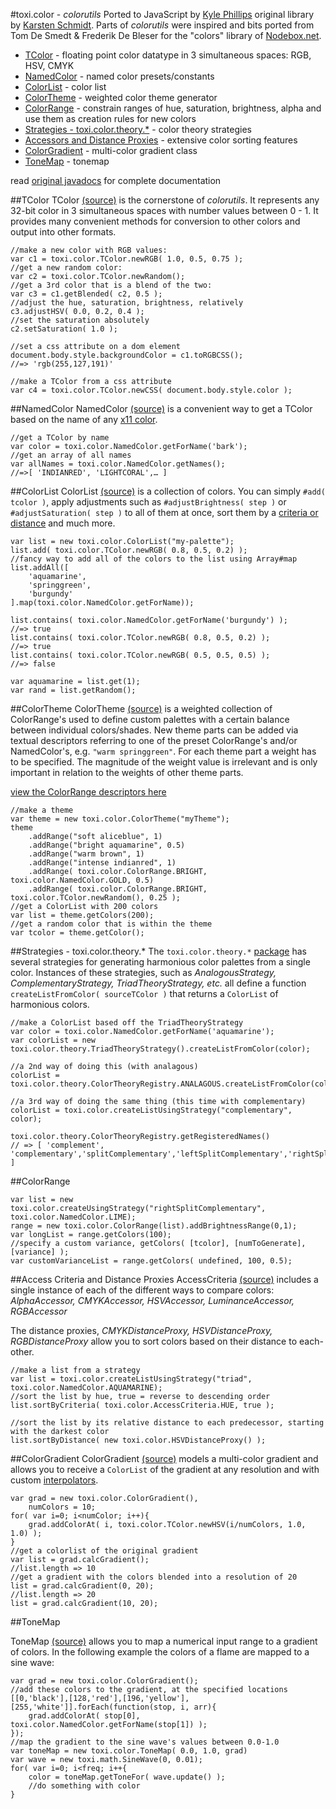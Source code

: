 #toxi.color - _colorutils_
Ported to JavaScript by [Kyle Phillips](http://haptic-data.com) original library by [Karsten Schmidt](http://postspectacular.com). Parts of _colorutils_ were inspired and bits ported from Tom De Smedt & Frederik De Bleser for the "colors" library of [Nodebox.net](http://nodebox.net).

* [TColor](#tcolor) - floating point color datatype in 3 simultaneous spaces: RGB, HSV, CMYK
* [NamedColor](#namedcolor) - named color presets/constants
* [ColorList](#colorlist) - color list
* [ColorTheme](#colortheme) - weighted color theme generator
* [ColorRange](#) - constrain ranges of hue, saturation, brightness, alpha and use them as creation rules for new colors 
* [Strategies - toxi.color.theory.*](#strategies---toxicolortheory) - color theory strategies
* [Accessors and Distance Proxies](#access-criteria-and-distance-proxies) - extensive color sorting features
* [ColorGradient](#colorgradient) - multi-color gradient class
* [ToneMap](#tonemap) - tonemap

read [original javadocs](http://toxiclibs.org/docs/colorutils/) for complete documentation

##TColor
TColor [(source)](https://github.com/hapticdata/toxiclibsjs/blob/master/lib/toxi/color/TColor.js) is the cornerstone of _colorutils_. It represents any 32-bit color in 3 simultaneous spaces with number values between 0 - 1. It provides many convenient methods for conversion to other colors and output into other formats.


	//make a new color with RGB values:
	var c1 = toxi.color.TColor.newRGB( 1.0, 0.5, 0.75 );
	//get a new random color:
	var c2 = toxi.color.TColor.newRandom();
	//get a 3rd color that is a blend of the two:
	var c3 = c1.getBlended( c2, 0.5 );
	//adjust the hue, saturation, brightness, relatively
	c3.adjustHSV( 0.0, 0.2, 0.4 );
	//set the saturation absolutely
	c2.setSaturation( 1.0 );
	
	//set a css attribute on a dom element
	document.body.style.backgroundColor = c1.toRGBCSS();
	//=> 'rgb(255,127,191)'
	
	//make a TColor from a css attribute
	var c4 = toxi.color.TColor.newCSS( document.body.style.color );
	

##NamedColor
NamedColor [(source)](https://github.com/hapticdata/toxiclibsjs/blob/master/lib/toxi/color/NamedColor.js) is a convenient way to get a TColor based on the name of any [x11 color](http://en.wikipedia.org/wiki/X11_color_names#Color_name_charts).

	//get a TColor by name
	var color = toxi.color.NamedColor.getForName('bark');
	//get an array of all names
	var allNames = toxi.color.NamedColor.getNames();
	//=>[ 'INDIANRED', 'LIGHTCORAL',… ]
	
	
##ColorList
ColorList [(source)](https://github.com/hapticdata/toxiclibsjs/blob/master/lib/toxi/color/ColorList.js) is a collection of colors. You can simply `#add( tcolor )`, apply adjustments such as `#adjustBrightness( step )` or `#adjustSaturation( step )` to all of them at once, sort them by a [criteria or distance](#access-criteria-and-distance-proxies) and much more.

	var list = new toxi.color.ColorList("my-palette");
	list.add( toxi.color.TColor.newRGB( 0.8, 0.5, 0.2) );
	//fancy way to add all of the colors to the list using Array#map 	list.addAll([
		'aquamarine',
		'springgreen',
		'burgundy'
	].map(toxi.color.NamedColor.getForName));
	
	list.contains( toxi.color.NamedColor.getForName('burgundy') );
	//=> true
	list.contains( toxi.color.TColor.newRGB( 0.8, 0.5, 0.2) );
	//=> true
	list.contains( toxi.color.TColor.newRGB( 0.5, 0.5, 0.5) );
	//=> false
	
	var aquamarine = list.get(1);
	var rand = list.getRandom();
	

##ColorTheme
ColorTheme [(source)](https://github.com/hapticdata/toxiclibsjs/blob/master/lib/toxi/color/ColorTheme.js) is a weighted collection of ColorRange's used to define custom palettes with a certain balance between individual colors/shades. New theme parts can be added via textual descriptors referring to one of the preset ColorRange's and/or NamedColor's, e.g. `"warm springgreen"`. For each theme part a weight has to be specified. The magnitude of the weight value is irrelevant and is only important in relation to the weights of other theme parts.

[view the ColorRange descriptors here](https://github.com/hapticdata/toxiclibsjs/blob/master/lib/toxi/color/ColorRange.js#L316-L326)

	//make a theme
	var theme = new toxi.color.ColorTheme("myTheme");
	theme
		.addRange("soft aliceblue", 1)
		.addRange("bright aquamarine", 0.5)
		.addRange("warm brown", 1)
		.addRange("intense indianred", 1)
		.addRange( toxi.color.ColorRange.BRIGHT, toxi.color.NamedColor.GOLD, 0.5)
		.addRange( toxi.color.ColorRange.BRIGHT, toxi.color.TColor.newRandom(), 0.25 );
	//get a ColorList with 200 colors
	var list = theme.getColors(200);
	//get a random color that is within the theme
	var tcolor = theme.getColor();
	


##Strategies - toxi.color.theory.*
The `toxi.color.theory.*` [package](https://github.com/hapticdata/toxiclibsjs/blob/master/lib/toxi/color/theory/) has several strategies for generating harmonious color palettes from a single color. Instances of these strategies, such as _AnalogousStrategy, ComplementaryStrategy, TriadTheoryStrategy, etc._ all define a function `createListFromColor( sourceTColor )` that returns a `ColorList` of harmonious colors.

	//make a ColorList based off the TriadTheoryStrategy
	var color = toxi.color.NamedColor.getForName('aquamarine');
	var colorList = new toxi.color.theory.TriadTheoryStrategy().createListFromColor(color);
	
	//a 2nd way of doing this (with analagous)
	colorList = toxi.color.theory.ColorTheoryRegistry.ANALAGOUS.createListFromColor(color);
	
	//a 3rd way of doing the same thing (this time with complementary)
	colorList = toxi.color.createListUsingStrategy("complementary", color);
	
	toxi.color.theory.ColorTheoryRegistry.getRegisteredNames()
	// => [ 'complement', 'complementary','splitComplementary','leftSplitComplementary','rightSplitComplementary','analagous','monochrome','triad','tetrad','compound' ]

	
##ColorRange

	var list = new toxi.color.createUsingStrategy("rightSplitComplementary", toxi.color.NamedColor.LIME);
	range = new toxi.color.ColorRange(list).addBrightnessRange(0,1);
	var longList = range.getColors(100);
	//specify a custom variance, getColors( [tcolor], [numToGenerate], [variance] );
	var customVarianceList = range.getColors( undefined, 100, 0.5);
	

##Access Criteria and Distance Proxies
AccessCriteria [(source)](https://github.com/hapticdata/toxiclibsjs/blob/master/lib/toxi/color/AccessCriteria.js) includes a single instance of each of the different ways to compare colors: _AlphaAccessor, CMYKAccessor, HSVAccessor, LuminanceAccessor, RGBAccessor_

The distance proxies, _CMYKDistanceProxy, HSVDistanceProxy, RGBDistanceProxy_ allow you to sort colors based on their distance to each-other.

	//make a list from a strategy
	var list = toxi.color.createListUsingStrategy("triad", toxi.color.NamedColor.AQUAMARINE);
	//sort the list by hue, true = reverse to descending order
	list.sortByCriteria( toxi.color.AccessCriteria.HUE, true );
	
	//sort the list by its relative distance to each predecessor, starting with the darkest color
	list.sortByDistance( new toxi.color.HSVDistanceProxy() );


##ColorGradient
ColorGradient [(source)](https://github.com/hapticdata/toxiclibsjs/blob/master/lib/toxi/color/ColorGradient.js) models a multi-color gradient and allows you to receive a `ColorList` of the gradient at any resolution and with custom [interpolators](#).

	var grad = new toxi.color.ColorGradient(),
		numColors = 10;
	for( var i=0; i<numColor; i++){
		grad.addColorAt( i, toxi.color.TColor.newHSV(i/numColors, 1.0, 1.0) );
	}
	//get a colorlist of the original gradient
	var list = grad.calcGradient();
	//list.length => 10
	//get a gradient with the colors blended into a resolution of 20
	list = grad.calcGradient(0, 20);
	//list.length => 20
	list = grad.calcGradient(10, 20);


##ToneMap

ToneMap [(source)](https://github.com/hapticdata/toxiclibsjs/blob/master/lib/toxi/color/ToneMap.js) allows you to map a numerical input range to a gradient of colors. In the following example the colors of a flame are mapped to a sine wave:


	var grad = new toxi.color.ColorGradient();
	//add these colors to the gradient, at the specified locations
	[[0,'black'],[128,'red'],[196,'yellow'],[255,'white']].forEach(function(stop, i, arr){
		grad.addColorAt( stop[0], toxi.color.NamedColor.getForName(stop[1]) );
	});
	//map the gradient to the sine wave's values between 0.0-1.0
	var toneMap = new toxi.color.ToneMap( 0.0, 1.0, grad)
	var wave = new toxi.math.SineWave(0, 0.01);
	for( var i=0; i<freq; i++{
		color = toneMap.getToneFor( wave.update() );
		//do something with color
	}
